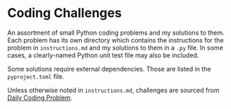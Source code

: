 # Coding Challenges
An assortment of small Python coding problems and my solutions to them. Each problem has its own directory which contains the instructions for the problem in `instructions.md` and my solutions to them in a ``.py`` file. In some cases, a clearly-named Python unit test file may also be included.

Some solutions require external dependencies. Those are listed in the ``pyproject.toml`` file.

Unless otherwise noted in `instructions.md`, challenges are sourced from [Daily Coding Problem](https://dailycodingproblem.com).
